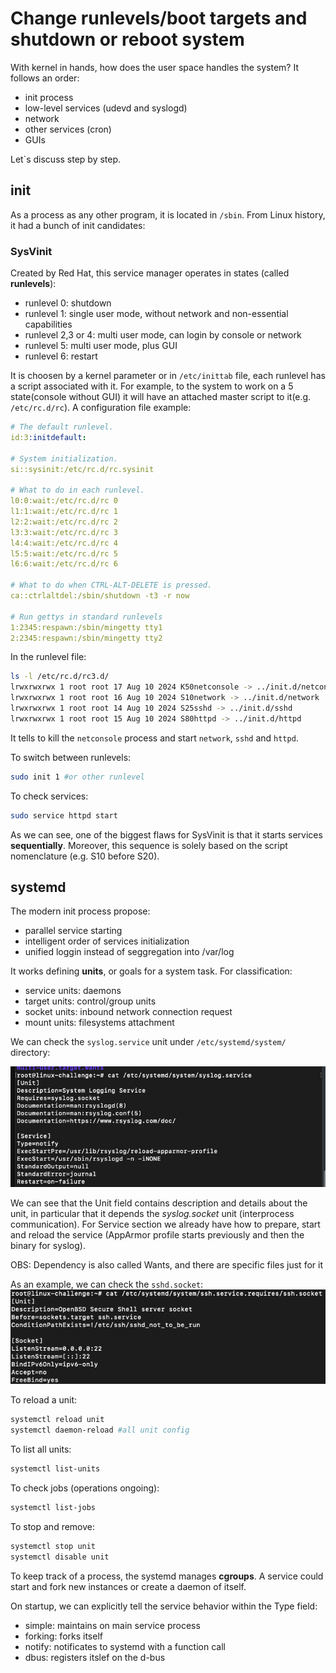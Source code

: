 # Change runlevels/boot targets and shutdown or reboot system

With kernel in hands, how does the user space handles the system?
It follows an order:
- init process
- low-level services (udevd and syslogd)
- network
- other services (cron)
- GUIs


Let`s discuss step by step.

## init

As a process as any other program, it is located in ```/sbin```. From Linux history, it had a bunch of init candidates:

### SysVinit

Created by Red Hat, this service manager operates in states (called **runlevels**):
- runlevel 0: shutdown
- runlevel 1: single user mode, without network and non-essential capabilities
- runlevel 2,3 or 4: multi user mode, can login by console or network
- runlevel 5: multi user mode, plus GUI
- runlevel 6: restart

It is choosen by a kernel parameter or in ```/etc/inittab``` file, each runlevel has a script associated with it. For example, to the system to work on a 5 state(console without GUI) it will have an attached master script to it(e.g. ```/etc/rc.d/rc```). A configuration file example:

```yml
# The default runlevel.
id:3:initdefault:

# System initialization.
si::sysinit:/etc/rc.d/rc.sysinit

# What to do in each runlevel.
l0:0:wait:/etc/rc.d/rc 0
l1:1:wait:/etc/rc.d/rc 1
l2:2:wait:/etc/rc.d/rc 2
l3:3:wait:/etc/rc.d/rc 3
l4:4:wait:/etc/rc.d/rc 4
l5:5:wait:/etc/rc.d/rc 5
l6:6:wait:/etc/rc.d/rc 6

# What to do when CTRL-ALT-DELETE is pressed.
ca::ctrlaltdel:/sbin/shutdown -t3 -r now

# Run gettys in standard runlevels
1:2345:respawn:/sbin/mingetty tty1
2:2345:respawn:/sbin/mingetty tty2
``` 

In the runlevel file:

```bash
ls -l /etc/rc.d/rc3.d/
lrwxrwxrwx 1 root root 17 Aug 10 2024 K50netconsole -> ../init.d/netconsole
lrwxrwxrwx 1 root root 16 Aug 10 2024 S10network -> ../init.d/network
lrwxrwxrwx 1 root root 14 Aug 10 2024 S25sshd -> ../init.d/sshd
lrwxrwxrwx 1 root root 15 Aug 10 2024 S80httpd -> ../init.d/httpd
```

It tells to kill the ```netconsole``` process and start ```network```, ```sshd``` and ```httpd```.

To switch between runlevels:
```bash
sudo init 1 #or other runlevel
```

To check services:
```bash
sudo service httpd start
```

As we can see, one of the biggest flaws for SysVinit is that it starts services **sequentially**. Moreover, this sequence is solely based on the script nomenclature (e.g. S10 before S20).

## systemd

The modern init process propose:
- parallel service starting
- intelligent order of services initialization
- unified loggin instead of seggregation into /var/log

It works defining **units**, or goals for a system task. For classification:
- service units: daemons
- target units: control/group units
- socket units: inbound network connection request
- mount units: filesystems attachment

We can check the ```syslog.service``` unit under ```/etc/systemd/system/``` directory:

![syslog](../images/syslog.png)

We can see that the Unit field contains description and details about the unit, in particular that it depends the *syslog.socket* unit (interprocess communication). For Service section we already have how to prepare, start and reload the service (AppArmor profile starts previously and then the binary for syslog).

OBS: Dependency is also called Wants, and there are specific files just for it

As an example, we can check the ```sshd.socket```:
![sshsocket](../images/sshsocket.png)


To reload a unit:
```bash
systemctl reload unit
systemctl daemon-reload #all unit config
```

To list all units:
```bash
systemctl list-units
```

To check jobs (operations ongoing):
```bash
systemctl list-jobs
```

To stop and remove:
```bash
systemctl stop unit
systemctl disable unit
```

To keep track of a process, the systemd manages **cgroups**. A service could start and fork new instances or create a daemon of itself.

On startup, we can explicitly tell the service behavior within the Type field:
- simple: maintains on main service process
- forking: forks itself
- notify: notificates to systemd with a function call
- dbus: registers itslef on the d-bus





